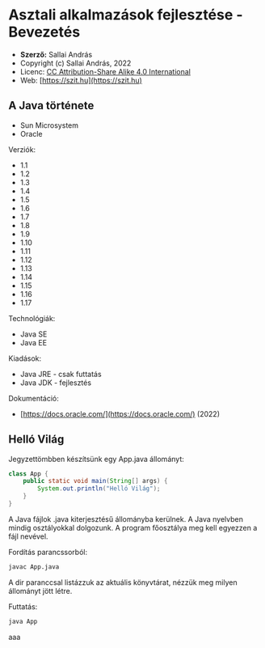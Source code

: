 # Asztali alkalmazások fejlesztése - Bevezetés

* **Szerző:** Sallai András
* Copyright (c) Sallai András, 2022
* Licenc: [CC Attribution-Share Alike 4.0 International](https://creativecommons.org/licenses/by-sa/4.0/)
* Web: [https://szit.hu](https://szit.hu)

## A Java története

* Sun Microsystem
* Oracle

Verziók:

* 1.1
* 1.2
* 1.3
* 1.4
* 1.5
* 1.6
* 1.7
* 1.8
* 1.9
* 1.10
* 1.11
* 1.12
* 1.13
* 1.14
* 1.15
* 1.16
* 1.17

Technológiák:

* Java SE
* Java EE

Kiadások:

* Java JRE - csak futtatás
* Java JDK - fejlesztés

Dokumentáció:

* [https://docs.oracle.com/](https://docs.oracle.com/) (2022)

## Helló Világ

Jegyzettömbben készítsünk egy App.java állományt:

```java
class App {
    public static void main(String[] args) {
        System.out.println("Helló Világ");
    }
}
```

A Java fájlok .java kiterjesztésű állományba kerülnek.
A Java nyelvben mindig osztályokkal dolgozunk.
A program főosztálya meg kell egyezzen a fájl nevével.

Fordítás parancssorból:

```bash
javac App.java
```

A dir paranccsal listázzuk az aktuális könyvtárat, nézzük meg
milyen állományt jött létre.

Futtatás:

```bash
java App
```

aaa